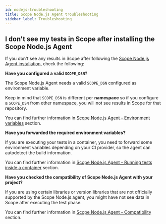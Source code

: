 ```yaml
---
id: nodejs-troubleshooting
title: Scope Node.js Agent troubleshooting
sidebar_label: Troubleshooting
---
```


## I don't see my tests in Scope after installing the Scope Node.js Agent

If you don't see any results in Scope after following the [Scope Node.js Agent installation](nodejs-installation.md), check the following:

**Have you configured a valid `SCOPE_DSN`?**

The Scope Node.js Agent needs a valid `SCOPE_DSN` configured as environment variable.

Keep in mind that `SCOPE_DSN` is different per **namespace** so if you configure a `SCOPE_DSN` from other namespace, you will not see results in Scope for that repository.

You can find further information in [Scope Node.js Agent - Environment variables](nodejs-installation.md#environment-variables) section.

**Have you forwarded the required environment variables?**

If you are executing your tests in a container, you need to forward some environment variables depending on your CI provider, so the agent can autodetect the build information.

You can find further information in [Scope Node.js Agent - Running tests inside a container](nodejs-installation.md#running-tests-inside-a-container) section.

**Have you checked the compatibility of Scope Node.js Agent with your project?**

If you are using certain libraries or version libraries that are not officially supported by the Scope Node.js agent, you might have not see data in Scope after executing the test phase.

You can find further information in [Scope Node.js Agent - Compatibility](nodejs-compatibility.md) section.
